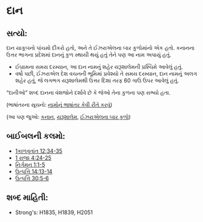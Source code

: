 # દાન 

## સત્યો: 

દાન યાકૂબનો પાંચમો દીકરો હતો, અને તે ઈઝરાએલના બાર કુળોમાંનો એક હતો. કનાનના ઉત્તર ભાગના પ્રદેશમાં દાનનું કુળ સ્થાયી થયું હતું તેને પણ આ નામ અપાયું હતું.

* ઈબ્રામના સમય દરમ્યાન, આ દાન નામનું શહેર યરૂશાલેમની પ્રશ્ચિમે આવેલું હતું.
* વર્ષો પછી, ઈઝરાએલ દેશ વચનની ભૂમિમાં પ્રવેશ્યો તે સમય દરમ્યાન, દાન નામનું અલગ શહેર હતું, જે લગભગ યરૂશાલેમથી ઉત્તર દિશા તરફ 60 ગાઉ ઉપર આવેલું હતું.

“દાનીઓ” શબ્દ દાનના વંશજોને દર્શાવે છે કે જેઓ તેના કુળના પણ સભ્યો હતા.

(ભાષાંતરના સૂચનો: [નામોનું ભાષાંતર કેવી રીતે કરવું](rc://gu/ta/man/translate/translate-names))

(આ પણ જુઓ: [કનાન](../names/canaan.md), [યરૂશાલેમ](../names/jerusalem.md), [ઈઝરાએલના બાર કુળો](../other/12tribesofisrael.md))

## બાઈબલની કલમો: 

* [1કાળવૃતાંત 12:34-35](rc://gu/tn/help/1ch/12/34)
* [1 રાજા 4:24-25](rc://gu/tn/help/1ki/04/24)
* [નિર્ગમન 1:1-5](rc://gu/tn/help/exo/01/01)
* [ઉત્પત્તિ 14:13-14](rc://gu/tn/help/gen/14/13)
* [ઉત્પત્તિ 30:5-6](rc://gu/tn/help/gen/30/05)

## શબ્દ માહિતી: 

* Strong's: H1835, H1839, H2051
